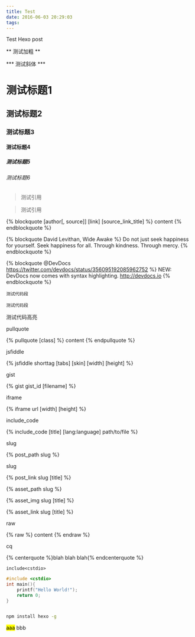 ```yaml
---
title: Test
date: 2016-06-03 20:29:03
tags:
---
```


Test Hexo post

<!--more-->

** 测试加粗 ** 

*** 测试斜体 ***

# 测试标题1

## 测试标题2

### 测试标题3

#### 测试标题4

##### 测试标题5

###### 测试标题6

> 测试引用

> 测试引用

{% blockquote [author[, source]] [link] [source_link_title] %}
content
{% endblockquote %}

{% blockquote David Levithan, Wide Awake %}
Do not just seek happiness for yourself. Seek happiness for all. Through kindness. Through mercy.
{% endblockquote %}

{% blockquote @DevDocs https://twitter.com/devdocs/status/356095192085962752 %}
NEW: DevDocs now comes with syntax highlighting. http://devdocs.io
{% endblockquote %}


    测试代码段
    
    测试代码段
    
测试代码高亮

pullquote  


{% pullquote [class] %}
content
{% endpullquote %}

jsfiddle  


{% jsfiddle shorttag [tabs] [skin] [width] [height] %}

gist  

{% gist gist_id [filename] %}


iframe  


{% iframe url [width] [height] %}

include_code  

{% include_code [title] [lang:language] path/to/file %}

slug  

{% post_path slug %}

slug  

{% post_link slug [title] %}



{% asset_path slug %}


{% asset_img slug [title] %}


{% asset_link slug [title] %}


raw  

{% raw %}
content
{% endraw %}


cq  

{% centerquote %}blah blah blah{% endcenterquote %}



`include<cstdio> `

``` cpp Title http://www.oyohyee.com Link
#include <cstdio>
int main(){
    printf("Hello World!");
    return 0;
}
```

``` bash

npm install hexo -g

```

<mark>aaa</mark>
bbb